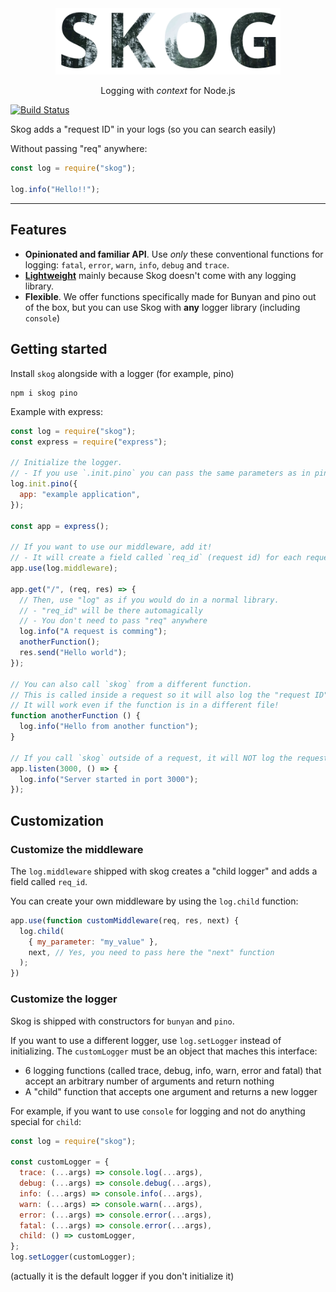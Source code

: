 <div align="center">
<img src="media/logo.png" width="360">
<p>
Logging with <em>context</em> for Node.js
</p>
</div>

[![Build Status](https://travis-ci.org/KTH/skog.svg?branch=master)](https://travis-ci.org/KTH/skog)

Skog adds a "request ID" in your logs (so you can search easily)

Without passing "req" anywhere:

```js
const log = require("skog");

log.info("Hello!!");
```

---

## Features

- **Opinionated and familiar API**. Use _only_ these conventional functions for logging: `fatal`, `error`, `warn`, `info`, `debug` and `trace`.
- **[Lightweight](https://packagephobia.now.sh/result?p=skog)** mainly because Skog doesn't come with any logging library.
- **Flexible**. We offer functions specifically made for Bunyan and pino out of the box, but you can use Skog with **any** logger library (including `console`)

## Getting started

Install `skog` alongside with a logger (for example, pino)

```
npm i skog pino
```

Example with express:

```js
const log = require("skog");
const express = require("express");

// Initialize the logger.
// - If you use `.init.pino` you can pass the same parameters as in pino
log.init.pino({
  app: "example application",
});

const app = express();

// If you want to use our middleware, add it!
// - It will create a field called `req_id` (request id) for each request
app.use(log.middleware);

app.get("/", (req, res) => {
  // Then, use "log" as if you would do in a normal library.
  // - "req_id" will be there automagically
  // - You don't need to pass "req" anywhere
  log.info("A request is comming");
  anotherFunction();
  res.send("Hello world");
});

// You can also call `skog` from a different function.
// This is called inside a request so it will also log the "request ID"
// It will work even if the function is in a different file!
function anotherFunction () {
  log.info("Hello from another function");
}

// If you call `skog` outside of a request, it will NOT log the request ID
app.listen(3000, () => {
  log.info("Server started in port 3000");
});
```

## Customization

### Customize the middleware

The `log.middleware` shipped with skog creates a "child logger" and adds a field called `req_id`.

You can create your own middleware by using the `log.child` function:

```js
app.use(function customMiddleware(req, res, next) {
  log.child(
    { my_parameter: "my_value" },
    next, // Yes, you need to pass here the "next" function
  );
})
```

### Customize the logger

Skog is shipped with constructors for `bunyan` and `pino`.

If you want to use a different logger, use `log.setLogger` instead of initializing. The `customLogger` must be an object that maches this interface:

- 6 logging functions (called trace, debug, info, warn, error and fatal) that accept an arbitrary number of arguments and return nothing
- A "child" function that accepts one argument and returns a new logger

For example, if you want to use `console` for logging and not do anything special for `child`:

```js
const log = require("skog");

const customLogger = {
  trace: (...args) => console.log(...args),
  debug: (...args) => console.debug(...args),
  info: (...args) => console.info(...args),
  warn: (...args) => console.warn(...args),
  error: (...args) => console.error(...args),
  fatal: (...args) => console.error(...args),
  child: () => customLogger,
};
log.setLogger(customLogger);
```

(actually it is the default logger if you don't initialize it)
